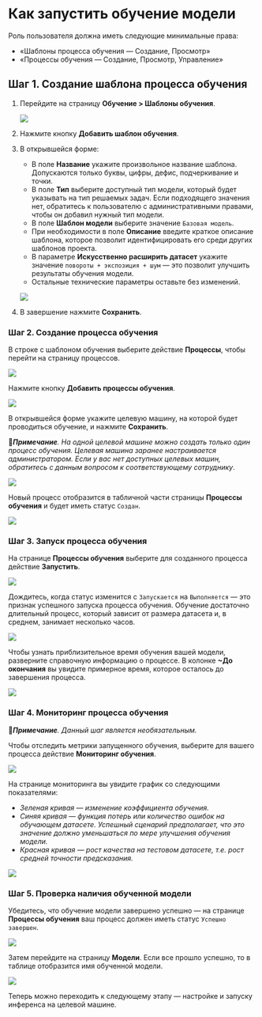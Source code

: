 # Как запустить обучение модели

Роль пользователя должна иметь следующие минимальные права: 
* «Шаблоны процесса обучения — Создание, Просмотр»
* «Процессы обучения — Создание, Просмотр, Управление»

## Шаг 1. Создание шаблона процесса обучения

1. Перейдите на страницу **Обучение > Шаблоны обучения**.

   ![](<../../../../.gitbook/assets1/primo-ai//user-guide/training-model-page.png>)

1. Нажмите кнопку **Добавить шаблон обучения**.
1. В открывшейся форме:
   * В поле **Название** укажите произвольное название шаблона. Допускаются только буквы, цифры, дефис, подчеркивание и точки.
   * В поле **Тип** выберите доступный тип модели, который будет указывать на тип решаемых задач. Если подходящего значения нет, обратитесь к пользователю с административными правами, чтобы он добавил нужный тип модели.
   * В поле **Шаблон модели** выберите значение `Базовая модель`.
   * При необходимости в поле **Описание** введите краткое описание шаблона, которое позволит идентифицировать его среди других шаблонов проекта.
   * В параметре **Искусственно расширить датасет** укажите значение `повороты + экспозиция + шум` — это позволит улучшить результаты обучения модели.
   * Остальные технические параметры оставьте без изменений.

   ![](<../../../../.gitbook/assets1/primo-ai/classifier-add-training-templates.png>) 

1. В завершение нажмите **Сохранить**.


### Шаг 2. Создание процесса обучения

В строке с шаблоном обучения выберите действие **Процессы**, чтобы перейти на страницу процессов.

![](<../../../../.gitbook/assets1/primo-ai/user-guide/goto-training-processes.png>) 

Нажмите кнопку **Добавить процессы обучения**.
  
![](<../../../../.gitbook/assets1/primo-ai/user-guide/add-training-proccess-button.png>) 

В открывшейся форме укажите целевую машину, на которой будет проводиться обучение, и нажмите **Сохранить**.

:large_orange_diamond:***Примечание**. На одной целевой машине можно создать только один процесс обучения. Целевая машина заранее настраивается администратором. Если у вас нет доступных целевых машин, обратитесь с данным вопросом к соответствующему сотруднику*.

![](<../../../../.gitbook/assets1/primo-ai//user-guide/create-training-process-form.png>)

Новый процесс отобразится в табличной части страницы **Процессы обучения** и будет иметь статус `Создан`.

![](<../../../../.gitbook/assets1/primo-ai/class-training-processadded.png>) 


### Шаг 3. Запуск процесса обучения

На странице **Процессы обучения** выберите для созданного процесса действие **Запустить**.

![](<../../../../.gitbook/assets1/primo-ai//user-guide/actions-with-training-process.png>)

Дождитесь, когда статус изменится с `Запускается` на `Выполняется` — это признак успешного запуска процесса обучения. Обучение достаточно длительный процесс, который зависит от размера датасета и, в среднем, занимает несколько часов. 

![](<../../../../.gitbook/assets1/primo-ai/class-training-process-is-running.png>) 

Чтобы узнать приблизительное время обучения вашей модели, разверните справочную информацию о процессе. В колонке **~До окончания** вы увидите примерное время, которое осталось до завершения процесса. 

![](<../../../../.gitbook/assets1/primo-ai/class-training-process-timeuntil.png>) 


### Шаг 4. Мониторинг процесса обучения 

:large_blue_diamond:***Примечание**. Данный шаг является необязательным.*

Чтобы отследить метрики запущенного обучения, выберите для вашего процесса действие **Мониторинг обучения**.

![](<../../../../.gitbook/assets1/primo-ai/class-process-monitoring.png>) 

На странице мониторинга вы увидите график со следующими показателями:
* *Зеленая кривая — изменение коэффициента обучения.*
* *Синяя кривая — функция потерь или количество ошибок на обучающем датасете. Успешный сценарий предполагает, что это значение должно уменьшаться по мере улучшения обучения модели.*
* *Красная кривая — рост качества на тестовом датасете, т.е. рост средней точности предсказания.*

![](<../../../../.gitbook/assets1/primo-ai/user-guide/training-schedule.png>) 


### Шаг 5. Проверка наличия обученной модели

Убедитесь, что обучение модели завершено успешно — на странице **Процессы обучения** ваш процесс должен иметь статус `Успешно завершен`.

![](<../../../../.gitbook/assets1/primo-ai/class-training-process-success.png>)
   
Затем перейдите на страницу **Модели**. Если все прошло успешно, то в таблице отобразится имя обученной модели. 

![](<../../../../.gitbook/assets1/primo-ai/class-model-is.png>)

Теперь можно переходить к следующему этапу — настройке и запуску инференса на целевой машине. 
